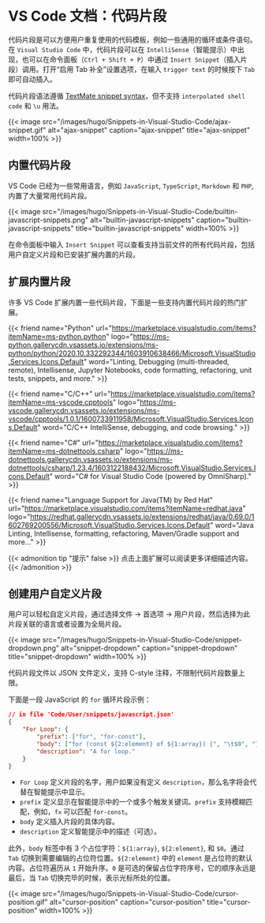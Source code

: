 # VS Code 文档：代码片段


代码片段是可以方便用户重复使用的代码模板，例如一些通用的循环或条件语句。在 `Visual Studio Code` 中，代码片段可以在 `IntelliSense`（智能提示）中出现，也可以在命令面板（`Ctrl + Shift + P`）中通过 `Insert Snippet`（插入片段）调用。打开“启用 Tab 补全”设置选项，在输入 `trigger text` 的时候按下 `Tab` 即可自动插入。

<!--more-->

代码片段语法遵循 [TextMate snippet syntax](https://manual.macromates.com/en/snippets)，但不支持 `interpolated shell code` 和 `\u` 用法。

{{< image src="/images/hugo/Snippets-in-Visual-Studio-Code/ajax-snippet.gif" alt="ajax-snippet" caption="ajax-snippet" title="ajax-snippet" width=100% >}}

## 内置代码片段

VS Code 已经为一些常用语言，例如 `JavaScript`, `TypeScript`, `Markdown` 和 `PHP`, 内置了大量常用代码片段。

{{< image src="/images/hugo/Snippets-in-Visual-Studio-Code/builtin-javascript-snippets.png" alt="builtin-javascript-snippets" caption="builtin-javascript-snippets" title="builtin-javascript-snippets" width=100% >}}

在命令面板中输入 `Insert Snippet` 可以查看支持当前文件的所有代码片段，包括用户自定义片段和已安装扩展内置的片段。

## 扩展内置片段

许多 VS Code 扩展内置一些代码片段，下面是一些支持内置代码片段的热门扩展。

{{< friend name="Python" url="https://marketplace.visualstudio.com/items?itemName=ms-python.python" logo="https://ms-python.gallerycdn.vsassets.io/extensions/ms-python/python/2020.10.332292344/1603910638466/Microsoft.VisualStudio.Services.Icons.Default" word="Linting, Debugging (multi-threaded, remote), Intellisense, Jupyter Notebooks, code formatting, refactoring, unit tests, snippets, and more." >}}

{{< friend name="C/C++" url="https://marketplace.visualstudio.com/items?itemName=ms-vscode.cpptools" logo="https://ms-vscode.gallerycdn.vsassets.io/extensions/ms-vscode/cpptools/1.0.1/1600733911958/Microsoft.VisualStudio.Services.Icons.Default" word="C/C++ IntelliSense, debugging, and code browsing." >}}

{{< friend name="C#" url="https://marketplace.visualstudio.com/items?itemName=ms-dotnettools.csharp" logo="https://ms-dotnettools.gallerycdn.vsassets.io/extensions/ms-dotnettools/csharp/1.23.4/1603122188432/Microsoft.VisualStudio.Services.Icons.Default" word="C# for Visual Studio Code (powered by OmniSharp)." >}}

{{< friend name="Language Support for Java(TM) by Red Hat" url="https://marketplace.visualstudio.com/items?itemName=redhat.java" logo="https://redhat.gallerycdn.vsassets.io/extensions/redhat/java/0.69.0/1602769200556/Microsoft.VisualStudio.Services.Icons.Default" word="Java Linting, Intellisense, formatting, refactoring, Maven/Gradle support and more..." >}}

{{< admonition tip "提示" false >}}
点击上面扩展可以阅读更多详细描述内容。
{{< /admonition >}}

## 创建用户自定义片段

用户可以轻松自定义片段，通过选择文件 → 首选项 → 用户片段，然后选择为此片段关联的语言或者设置为全局片段。

{{< image src="/images/hugo/Snippets-in-Visual-Studio-Code/snippet-dropdown.png" alt="snippet-dropdown" caption="snippet-dropdown" title="snippet-dropdown" width=100% >}}

代码片段文件以 JSON 文件定义，支持 C-style 注释，不限制代码片段数量上限。

下面是一段 JavaScript 的 `for` 循环片段示例：

```json
// in file 'Code/User/snippets/javascript.json'
{
	"For Loop": {
		"prefix": ["for", "for-const"],
		"body": ["for (const ${2:element} of ${1:array}) {", "\t$0", "}"],
		"description": "A for loop."
	}
}
```

- `For Loop` 定义片段的名字，用户如果没有定义 `description`，那么名字将会代替在智能提示中显示。
- `prefix` 定义显示在智能提示中的一个或多个触发关键词。`prefix` 支持模糊匹配，例如，`fx` 可以匹配 `for-const`。
- `body` 定义插入片段的具体内容。
- `description` 定义智能提示中的描述（可选）。

此外，`body` 标签中有 3 个占位字符：`${1:array}`, `${2:element}`, 和 `$0`。通过 `Tab` 切换到需要编辑的占位符位置。`${2:element}` 中的 `element` 是占位符的默认内容。占位符遍历从 `1` 开始升序。`0` 是可选的保留占位字符序号，它的顺序永远是最后，当 `Tab` 切换完毕的时候，表示光标所处的位置。

{{< image src="/images/hugo/Snippets-in-Visual-Studio-Code/cursor-position.gif" alt="cursor-position" caption="cursor-position" title="cursor-position" width=100% >}}

